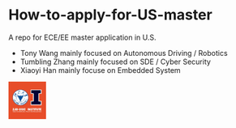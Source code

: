 # How-to-apply-for-US-master
A repo for ECE/EE master application in U.S. 
- Tony Wang mainly focused on Autonomous Driving / Robotics
- Tumbling Zhang mainly focused on SDE / Cyber Security
- Xiaoyi Han mainly focuse on Embedded System





<img src="zjui.png" alt="zjui" style="zoom:33%;" />
